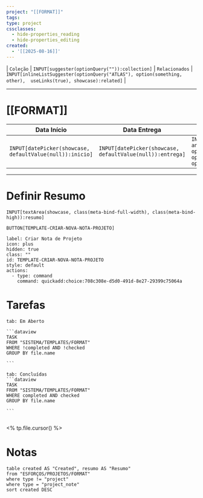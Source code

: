 ```yaml
---
project: "[[FORMAT]]"
tags: 
type: project
cssclasses:
  - hide-properties_reading
  - hide-properties_editing
created:
  - '[[2025-08-16]]'
---
```

| `Coleção` | `INPUT[suggester(optionQuery("")):collection]`   | `Relacionados` | `INPUT[inlineListSuggester(optionQuery("ATLAS"), option(something, other),  useLinks(true), showcase):related]`  |

---
# [[FORMAT]] 



|Data Início|Data Entrega|Status|
| --- | --- |---|
| `INPUT[datePicker(showcase, defaultValue(null)):inicio]`| `INPUT[datePicker(showcase, defaultValue(null)):entrega]` |`INPUT[inlineSelect(option('Em andamento'), option('Finalizada'), option('Arquivado'), option('Aguardando')):status]` |

---

# Definir Resumo 
`INPUT[textArea(showcase, class(meta-bind-full-width), class(meta-bind-high)):resumo]`


 `BUTTON[TEMPLATE-CRIAR-NOVA-NOTA-PROJETO]`

```meta-bind-button
label: Criar Nota de Projeto
icon: plus
hidden: true
class: ""
id: TEMPLATE-CRIAR-NOVA-NOTA-PROJETO
style: default
actions:
  - type: command
    command: quickadd:choice:708c308e-d5d0-491d-8e27-29399c75064a
```



# Tarefas 
````tabs
tab: Em Aberto

```dataview
TASK
FROM "SISTEMA/TEMPLATES/FORMAT"
WHERE !completed AND !checked
GROUP BY file.name

```

tab: Concluídas 
```dataview
TASK
FROM "SISTEMA/TEMPLATES/FORMAT"
WHERE completed AND checked
GROUP BY file.name

```


````

<% tp.file.cursor() %>

#  Notas

```dataview
table created AS "Created", resumo AS "Resumo"
from "ESFORÇOS/PROJETOS/FORMAT"
where type != "project"
where type = "project_note"
sort created DESC
```


